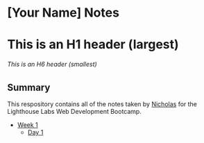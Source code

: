 # [Your Name] Notes 

# This is an H1 header (largest)
###### This is an H6 header (smallest)

## Summary

This respository contains all of the notes taken by [Nicholas](https://github.com/Njoe00) for the Lighthouse Labs Web Development Bootcamp.

* [Week 1](/Week_1)    
    * [Day 1](/Week_1/Day1)